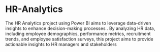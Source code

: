 # HR-Analytics
The HR Analytics project using Power BI aims to leverage data-driven insights to enhance decision-making processes . By analyzing HR data, including employee demographics, performance metrics, recruitment trends, and employee satisfaction surveys, this project aims to provide actionable insights to HR managers and stakeholders
